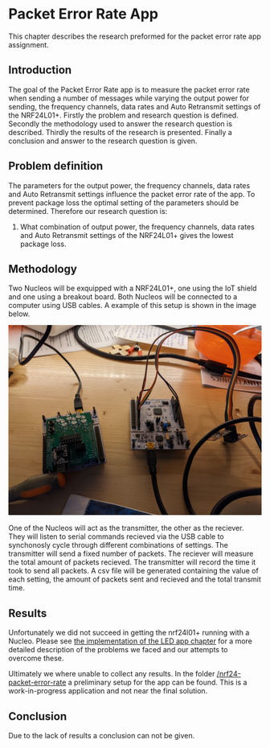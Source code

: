 # Packet Error Rate App

This chapter describes the research preformed for the packet error rate app assignment.

## Introduction

The goal of the Packet Error Rate app is to measure the packet error rate when sending a number of messages while varying the output power for sending, the frequency channels, data rates and Auto Retransmit settings of the NRF24L01+. Firstly the problem and research question is defined. Secondly the methodology used to answer the research question is described. Thirdly the results of the research is presented. Finally a conclusion and answer to the research question is given.

## Problem definition

The parameters for the output power, the frequency channels, data rates and Auto Retransmit settings influence the packet error rate of the app. To prevent package loss the optimal setting of the parameters should be determined. Therefore our research question is:

1. What combination of output power, the frequency channels, data rates and Auto Retransmit settings of the NRF24L01+ gives the lowest package loss.

## Methodology

Two Nucleos will be exquipped with a NRF24L01+, one using the IoT shield and one using a breakout board. Both Nucleos will be connected to a computer using USB cables. A example of this setup is shown in the image below.

![Nucleos-with-nrf24.jpg](img/Nucleos-with-nrf24.jpg)

One of the Nucleos will act as the transmitter, the other as the reciever. They will listen to serial commands recieved via the USB cable to synchonosly cycle through different combinations of settings. The transmitter will send a fixed number of packets. The reciever will measure the total amount of packets recieved. The transmitter will record the time it took to send all packets. A csv file will be generated containing the value of each setting, the amount of packets sent and recieved and the total transmit time.

## Results

Unfortunately we did not succeed in getting the nrf24l01+ running with a Nucleo. Please see [the implementation of the LED app chapter](https://rubensmit.github.io/wireless-communication/led-app/#implementation) for a more detailed description of the problems we faced and our attempts to overcome these.

Ultimately we where unable to collect any results. In the folder [/nrf24-packet-error-rate](https://github.com/RubenSmit/wireless-communication/tree/main/nrf24-packet-error-rate/PacketErrorRAte) a preliminary setup for the app can be found. This is a work-in-progress application and not near the final solution.

## Conclusion

Due to the lack of results a conclusion can not be given.
